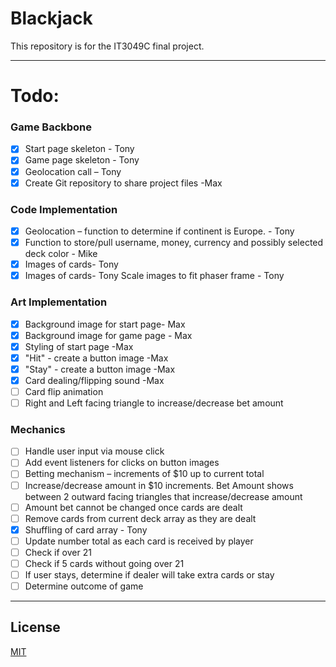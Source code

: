# Blackjack

This repository is for the IT3049C final project.

---
# Todo:

### Game Backbone
- [x] Start page skeleton - Tony 
- [x] Game page skeleton - Tony 
- [x] Geolocation call – Tony 
- [x] Create Git repository to share project files -Max 

### Code Implementation

- [x] Geolocation – function to determine if continent is Europe. - Tony 
- [x] Function to store/pull username, money, currency and possibly selected deck color - Mike
- [x] Images of cards- Tony 
- [x] Images of cards- Tony Scale images to fit phaser frame - Tony 

### Art Implementation

- [x] Background image for start page- Max 
- [x] Background image for game page - Max 
- [x] Styling of start page -Max 
- [x] "Hit" - create a button image -Max
- [x] "Stay" - create a button image -Max
- [x] Card dealing/flipping sound -Max
- [ ] Card flip animation
- [ ] Right and Left facing triangle to increase/decrease bet amount

### Mechanics
- [ ] Handle user input via mouse click 
- [ ] Add event listeners for clicks on button images 
- [ ] Betting mechanism – increments of $10 up to current total 
- [ ] Increase/decrease amount in $10 increments. Bet Amount shows between 2 outward facing triangles that increase/decrease amount 
- [ ] Amount bet cannot be changed once cards are dealt 
- [ ] Remove cards from current deck array as they are dealt 
- [x] Shuffling of card array - Tony 
- [ ] Update number total as each card is received by player 
- [ ] Check if over 21 
- [ ] Check if 5 cards without going over 21 
- [ ] If user stays, determine if dealer will take extra cards or stay 
- [ ] Determine outcome of game 

---

## License
[MIT](https://choosealicense.com/licenses/mit/)